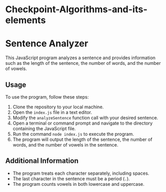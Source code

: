 # Checkpoint-Algorithms-and-its-elements
# Sentence Analyzer

This JavaScript program analyzes a sentence and provides information such as the length of the sentence, the number of words, and the number of vowels.

## Usage

To use the program, follow these steps:

1. Clone the repository to your local machine.
2. Open the `index.js` file in a text editor.
3. Modify the `analyzeSentence` function call with your desired sentence.
4. Open a terminal or command prompt and navigate to the directory containing the JavaScript file.
5. Run the command `node index.js` to execute the program.
6. The program will output the length of the sentence, the number of words, and the number of vowels in the sentence.

## Additional Information

- The program treats each character separately, including spaces.
- The last character in the sentence must be a period (`.`).
- The program counts vowels in both lowercase and uppercase.
